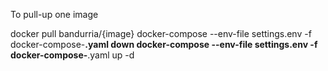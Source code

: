 
To pull-up one image

docker pull bandurria/{image}
docker-compose --env-file settings.env -f docker-compose-**.yaml down
docker-compose --env-file settings.env -f docker-compose-**.yaml up -d
